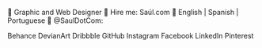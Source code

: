 🎯 Graphic and Web Designer
🎯 Hire me: Saúl.com
🎯 English | Spanish | Portuguese
🎯 @SaulDotCom:

Behance
DevianArt
Dribbble
GitHub
Instagram
Facebook
LinkedIn
Pinterest
